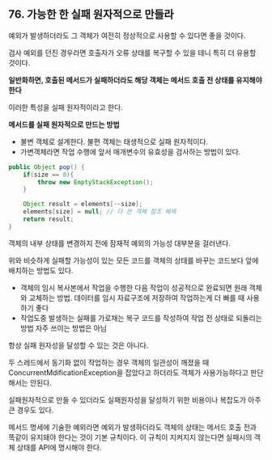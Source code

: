 ## 76. 가능한 한 실패 원자적으로 만들라

예외가 발생하더라도 그 객체가 여전히 정상적으로 사용할 수 있다면 좋을 것이다.

검사 예외를 던진 경우라면 호출자가 오류 상태를 복구할 수 있을 테니 특히 더 유용할 것이다.

**일반화하면, 호출된 메서드가 실패하더라도 해당 객체는 메서드 호출 전 상태를 유지해야한다**

이러한 특성을 실패 원자적이라고 한다.

**메서드를 실패 원자적으로 만드는 방법**

- 불변 객체로 설계한다. 불편 객체는 태생적으로 실패 원자적이다.
- 가변객체라면 작업 수행에 앞서 매개변수의 유효성을 검사하는 방법이 있다.

```java
public Object pop() {
	if(size == 0){
		throw new EmptyStackException();
	}

	Object result = elements[--size];
	elements[size] = null; // 다 쓴 객체 참조 해제
	return result;
}
```

객체의 내부 상태를 변경하지 전에 잠재적 예외의 가능성 대부분을 걸러낸다.

위와 비슷하게 실패할 가능성이 있는 모든 코드를 객체의 상태를 바꾸는 코드보다 앞에 배치하는 방법도 있다.

- 객체의 임시 복사본에서 작업을 수행한 다음 작업이 성공적으로 완료되면 원래 객체와 교체하는 방법.
  데이터를 임시 자료구조에 저장하여 작업하는게 더 빠를 때 사용하기 좋다
- 작업도중 발생하는 실패를 가로채는 복구 코드를 작성하여 작업 전 상태로 되돌리는 방법
  자주 쓰이는 방법은 아님

항상 실패 원자성을 달성할 수 있는 것은 아니다.

두 스레드에서 동기화 없이 작업하는 경우 객체의 일관성이 깨졌을 때 ConcurrentMdificationException을 잡았다고 하더라도 객체가 사용가능하다고 판단해서는 안된다.

실패원자적으로 만들 수 있더라도 실패원자성을 달성하기 위한 비용이나 복잡도가 아주 큰 경우도 있다.

메서드 명세에 기술한 예외라면 예외가 발생하더라도 객체의 상태는 메서드 호출 전과 똑같이 유지돼야 한다는 것이 기본 규칙이다. 이 규칙이 지켜지지 않는다면 실패시의 객체 상태를 API에 명시해야 한다.
